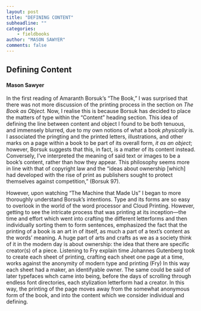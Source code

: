 ```yaml
---
layout: post
title: "DEFINING CONTENT"
subheadline: ""
categories:
    - fieldbooks
author: "MASON SAWYER"
comments: false
---
```

## Defining Content
#### Mason Sawyer 
In the first reading of Amaranth Borsuk’s “The Book,” I was surprised that there was not more discussion of the printing process in the section on _The Book as Object._ Now, I realise this is because Borsuk has decided to place the matters of type within the “Content” heading section. This idea of defining the line between content and object I found to be both tenuous, and immensely blurred, due to my own notions of what a book _physically_ is. I associated the pringting and the printed letters, illustrations, and other marks on a page within a book to be part of its overall form, _it as an object_; however, Borsuk suggests that this, in fact, is a matter of its content instead. Conversely, I’ve interpreted the meaning of said text or images to be a book’s content, rather than how they appear. This philosophy seems more in line with that of copyright law and the “ideas about ownership [which] had developed with  the rise of print as publishers sought to protect themselves against competition,” (Borsuk 97). 

However, upon watching “The Machine that Made Us” I began to more thoroughly understand Borsuk’s intentions. Type and its forms are so easy to overlook in the world of the word processor and Cloud Printing. However, getting to see the intricate process that was printing at its inception—the time and effort which went into crafting the different letterforms and then individually sorting them to form sentences, emphasized the fact that the printing of a book is an art in of itself, as much a part of a text’s content as the words’ meaning. A huge part of arts and crafts as we as a society think of it in the modern day is about ownership: the idea that there are specific creator(s) of a piece. Listening to Fry explain time Johannes Gutenberg took to create each sheet of printing, crafting each sheet one page at a time, works against the anonymity of modern type and printing (Fry) In this way each sheet had a maker, an identifyable owner. The same could be said of later typefaces whch came into being, before the days of scrolling through endless font directories, each stylization letterform had a creator. In this way, the printing of the page moves away from the somewhat anonymous form of the book, and into the content which we consider individual and defining.  
